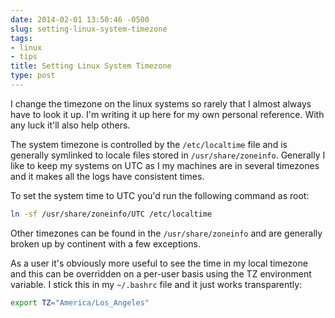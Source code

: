 ```yaml
---
date: 2014-02-01 13:50:46 -0500
slug: setting-linux-system-timezone
tags:
- linux
- tips
title: Setting Linux System Timezone
type: post
---
```


I change the timezone on the linux systems so rarely that I almost always have
to look it up. I'm writing it up here for my own personal reference. With any
luck it'll also help others.

The system timezone is controlled by the `/etc/localtime` file and is generally
symlinked to locale files stored in `/usr/share/zoneinfo`. Generally I like to
keep my systems on UTC as I my machines are in several timezones and it makes
all the logs have consistent times.

To set the system time to UTC you'd run the following command as root:

```sh
ln -sf /usr/share/zoneinfo/UTC /etc/localtime
```

Other timezones can be found in the `/usr/share/zoneinfo` and are generally
broken up by continent with a few exceptions.

As a user it's obviously more useful to see the time in my local timezone and
this can be overridden on a per-user basis using the TZ environment variable. I
stick this in my `~/.bashrc` file and it just works transparently:

```sh
export TZ="America/Los_Angeles"
```

